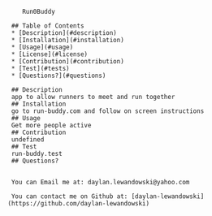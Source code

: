 

        Run0Buddy

     ## Table of Contents
     * [Description](#description)
     * [Installation](#installation)
     * [Usage](#usage)
     * [License](#license)
     * [Contribution](#contribution)
     * [Test](#tests)
     * [Questions?](#questions)  
    
     ## Description
     app to allow runners to meet and run together
     ## Installation
     go to run-buddy.com and follow on screen instructions
     ## Usage
     Get more people active
     ## Contribution
     undefined
     ## Test
     run-buddy.test
     ## Questions?
     
     
     You can Email me at: daylan.lewandowski@yahoo.com
     
     You can contact me on Github at: [daylan-lewandowski](https://github.com/daylan-lewandowski)
   
     